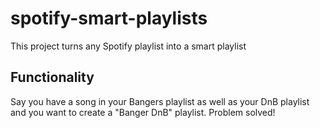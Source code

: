 # spotify-smart-playlists
This project turns any Spotify playlist into a smart playlist

## Functionality
Say you have a song in your Bangers playlist as well as your DnB playlist and you want to create a "Banger DnB" playlist. Problem solved!
